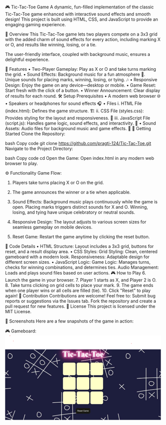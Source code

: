 🎮 Tic-Tac-Toe Game
A dynamic, fun-filled implementation of the classic Tic-Tac-Toe game enhanced with interactive sound effects and smooth design! This project is built using HTML, CSS, and JavaScript to provide an engaging gaming experience.

📜 Overview
This Tic-Tac-Toe game lets two players compete on a 3x3 grid with the added charm of sound effects for every action, including marking X or O, and results like winning, losing, or a tie.

The user-friendly interface, coupled with background music, ensures a delightful experience.

🌟 Features
•	Two-Player Gameplay: Play as X or O and take turns marking the grid.
•	Sound Effects:
                       Background music for a fun atmosphere 🎵.
                       Unique sounds for placing marks, winning, losing, or tying. 🎶
•	Responsive Design: Enjoy the game on any device—desktop or mobile.
•	Game Reset: Start fresh with the click of a button.
•	Winner Announcement: Clear display of results for each round.
🛠️ Setup
Prerequisites
•	A modern web browser 🌐
•	Speakers or headphones for sound effects 🎧
•	Files
i.	HTML File (index.html): Defines the game structure. 🏗️
ii.	CSS File (styles.css): Provides styling for the layout and responsiveness. 🎨
iii.	JavaScript File (script.js): Handles game logic, sound effects, and interactivity. 📜
•	Sound Assets: Audio files for background music and game effects. 🎵
🚀 Getting Started
Clone the Repository:

bash
Copy code
git clone https://github.com/pragti-124/Tic-Tac-Toe.git
Navigate to the Project Directory:

bash
Copy code
cd <Tic-Tac-Toe>
Open the Game:
Open index.html in any modern web browser to play.

⚙️ Functionality
Game Flow:

1.	Players take turns placing X or O on the grid.
2.	The game announces the winner or a tie when applicable.
3.	Sound Effects:
                Background music plays continuously while the game is open.
                Placing marks triggers distinct sounds for X and O.
                Winning, losing, and tying have unique celebratory or neutral sounds.
4.	Responsive Design:
                The layout adjusts to various screen sizes for seamless gameplay on mobile devices.

5.	Reset Game:
                 Restart the game anytime by clicking the reset button.

📝 Code Details
•	HTML Structure:
Layout includes a 3x3 grid, buttons for reset, and a result display area.
•	CSS Styles:
Grid Styling: Clean, centered gameboard with a modern look.
Responsiveness: Adaptable design for different screen sizes.
•	JavaScript Logic:
Game Logic: Manages turns, checks for winning combinations, and determines ties.
Audio Management: Loads and plays sound files based on user actions.
🎮 How to Play
6.	Launch the game in your browser.
7.	Player 1 starts as X, and Player 2 is O.
8.	Take turns clicking on grid cells to place your mark.
9.	The game ends when one player wins or all cells are filled (tie).
10.	Click "Reset" to play again!
🤝 Contribution
Contributions are welcome! Feel free to:
Submit bug reports or suggestions via the Issues tab.
Fork the repository and create a pull request for new features.
📄 License
This project is licensed under the MIT License.

📸 Screenshots
Here are a few snapshots of the game in action:

🎮 Gameboard:
![Gameboard Screenshot]( tic-tac-toe.png)
